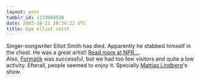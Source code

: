 ```yaml
---
layout: post
tumblr_id: 1133069528
date: 2003-10-22 20:34:22 UTC
title: bye elliot smith
---
```


Singer-songwriter Elliot Smith has died. Apparently he stabbed himself in the chest. He was a great artist! <a href="http://www.npr.org/display_pages/features/feature_1475177.html" target="_blank">Read more at NPR...</a>.
<br/>
Also, <a href="http://formatik.artsweden.com/" target="_blank">Formatik</a> was successful, but we had too few visitors and quite a low activity. Efterall, people seemed to enjoy it. Specially <a href="http://www.fakepilot.com/" target="_blank">Mattias Lindberg</a>'s show.
